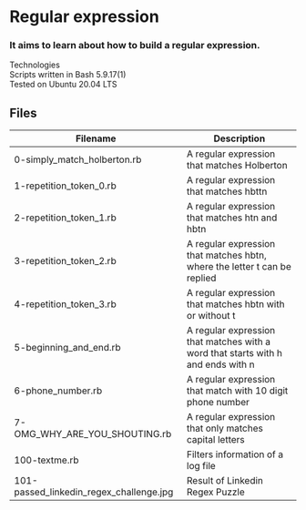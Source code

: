 # Regular expression
### It aims to learn about how to build a regular expression.

Technologies<br>
Scripts written in Bash 5.9.17(1)<br>
Tested on Ubuntu 20.04 LTS<br>
## Files
|Filename|	Description|
| ----------- | -------------- |
|0-simply_match_holberton.rb|	A regular expression that matches Holberton
|1-repetition_token_0.rb |	A regular expression that matches hbttn
|2-repetition_token_1.rb|	A regular expression that matches htn and hbtn
|3-repetition_token_2.rb |	A regular expression that matches hbtn, where the letter t can be replied
|4-repetition_token_3.rb|	A regular expression that matches hbtn with or without t
|5-beginning_and_end.rb|	A regular expression that matches with a word that starts with h and ends with n
|6-phone_number.rb|	A regular expression that match with 10 digit phone number
|7-OMG_WHY_ARE_YOU_SHOUTING.rb|	A regular expression that only matches capital letters
|100-textme.rb	|Filters information of a log file
|101-passed_linkedin_regex_challenge.jpg|	Result of Linkedin Regex Puzzle
